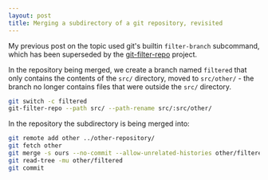 ```yaml
---
layout: post
title: Merging a subdirectory of a git repository, revisited
---
```


My previous post on the topic used git's builtin `filter-branch` subcommand, which has been superseded by the [git-filter-repo](https://github.com/newren/git-filter-repo) project.

In the repository being merged, we create a branch named `filtered` that only contains the contents of the `src/` directory, moved to `src/other/` - the branch no longer contains files that were outside the `src/` directory.

```bash
git switch -c filtered
git-filter-repo --path src/ --path-rename src/:src/other/
```

In the repository the subdirectory is being merged into:

```bash
git remote add other ../other-repository/
git fetch other
git merge -s ours --no-commit --allow-unrelated-histories other/filtered
git read-tree -mu other/filtered
git commit
```
